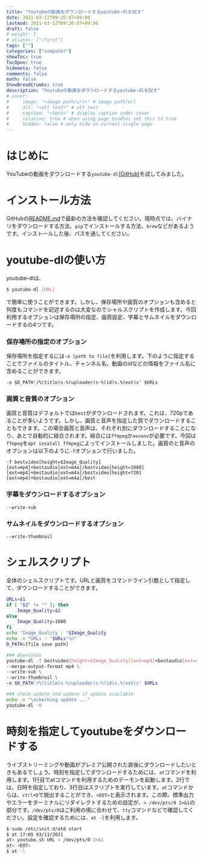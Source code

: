 ```yaml
---
title: "Youtubeの動画をダウンロードするyoutube-dlを試す"
date: 2021-03-12T09:20:07+09:00
lastmod: 2021-03-12T09:20:07+09:00
draft: false
# weight: 1
# aliases: ["/first"]
tags: [""]
categories: ["computer"]
showToc: true
TocOpen: true
hidemeta: false
comments: false
math: false
ShowBreadCrumbs: true
description: "Youtubeの動画をダウンロードするyoutube-dlを試す"
# cover:
#     image: "<image path/url>" # image path/url
#     alt: "<alt text>" # alt text
#     caption: "<text>" # display caption under cover
#     relative: true # when using page bundles set this to true
#     hidden: false # only hide on current single page
---
```

# はじめに
YouTubeの動画をダウンロードする`youtube-dl`[(GitHub)](https://github.com/ytdl-org/youtube-dl/)を試してみました。

# インストール方法
GitHubの[README.md](https://github.com/ytdl-org/youtube-dl/)で最新の方法を確認してください。現時点では、バイナリをダウンロードする方法、`pip`でインストールする方法、`brew`などがあるようです。インストールした後、パスを通してください。

# youtube-dlの使い方
youtube-dlは、
```sh
$ youtube-dl [URL]
```
で簡単に使うことができます。しかし、保存場所や画質のオプションも含めると何度もコマンドを記述するのは大変なのでシャルスクリプトを作成します。今回利用するオプションは保存場所の指定、画質設定、字幕とサムネイルをダウンロードするの4つです。

### 保存場所の指定のオプション
保存場所を指定するには`-o [path to file]`を利用します。下のように指定することでファイルのタイトル、チャンネル名、動画のidなどの情報をファイル名に含めることができます。
```
-o $D_PATH'/%(title)s-%(uploader)s-%(id)s.%(ext)s' $URLs
```

### 画質と音質のオプション
画質と音質はデフォルトでは`best`がダウンロードされます。これは、720pであることが多いようです。しかし、画質と音声を指定した質でダウンロードすることもできます。この場合画質と音声は、それぞれ別にダウンロードすることになり、あとで自動的に結合されます。結合には`ffmpeg`か`avconv`が必要です。今回は`ffmpeg`を`apt insatall ffmpeg`によってインストールしました。画質のと音声のオプションは以下のように`-f`オプションで行いました。
```
-f bestvideo[height=$Image_Quality][ext=mp4]+bestaudio[ext=m4a]/bestvideo[height=1080][ext=mp4]+bestaudio[ext=m4a]/bestvideo[height=720][ext=mp4]+bestaudio[ext=m4a]/best
```

### 字幕をダウンロードするオプション
```
--write-sub 
```
### サムネイルをダウンロードするオプション
```
--write-thumbnail
```
# シェルスクリプト

全体のシェルスクリプトです。URLと画質をコマンドライン引数として指定して、ダウンロードすることができます。

```sh
URLs=$1
if [ "$2" != "" ]; then
    Image_Quality=$2
else
    Image_Quality=1080
fi
echo "Image_Quality : "$Image_Quality
echo -e "URLs : "$URLs"\n"
D_PATH=[file save path]

### downloads
youtube-dl -f bestvideo[height=$Image_Quality][ext=mp4]+bestaudio[ext=m4a]/bestvideo[height=1080][ext=mp4]+bestaudio[ext=m4a]/bestvideo[height=720][ext=mp4]+bestaudio[ext=m4a]/best \
--merge-output-format mp4 \
--write-sub \
--write-thumbnail \
-o $D_PATH'/%(title)s-%(uploader)s-%(id)s.%(ext)s' $URLs

### check update and update if update available
echo -e "\nchecking update ..."
youtube-dl -U
```

# 時刻を指定してyoutubeをダウンロードする
ライブストリーミングや動画がプレミア公開された直後にダウンロードしたいときもあるでしょう。時刻を指定してダウンロードするためには、`at`コマンドを利用します。1行目でatコマンドを利用するためのデーモンを起動します。2行では、日時を指定しており、3行目はスクリプトを実行しています。`at`コマンドからは、`ctrl+D`で脱出することができ、`<EOT>`と表示されます。この際、標準出力やエラーをターミナルにリダイレクトするための設定が、`> /dev/pts/0 2>&1`の部分です。`/dev/pts/0`はご利用の境に合わせて、`tty`コマンドなどで確認してください。設定を確認するためには、`at -l`を利用します。
```sh
$ sudo /etc/init.d/atd start
$ at 17:05 03/11/2021
at> youtube.sh URL > /dev/pts/0 2>&1
at> <EOT>
$ at -l
```